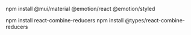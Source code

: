 npm install @mui/material @emotion/react @emotion/styled


npm install react-combine-reducers
npm install @types/react-combine-reducers